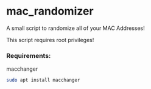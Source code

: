 # mac_randomizer
A small script to randomize all of your MAC Addresses!

This script requires root privileges!

### Requirements:

macchanger
```bash
sudo apt install macchanger
```

